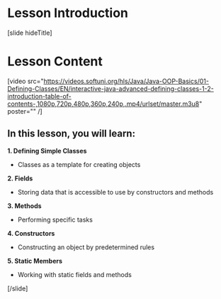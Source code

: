 # Lesson Introduction

[slide hideTitle]

# Lesson Content

[video src="https://videos.softuni.org/hls/Java/Java-OOP-Basics/01-Defining-Classes/EN/interactive-java-advanced-defining-classes-1-2-introduction-table-of-contents-,1080p,720p,480p,360p,240p,.mp4/urlset/master.m3u8" poster="" /]

## In this lesson, you will learn:

**1. Defining Simple Classes**
- Classes as a template for creating objects

**2. Fields**
- Storing data that is accessible to use by constructors and methods

**3. Methods**
- Performing specific tasks

**4. Constructors**
- Constructing an object by predetermined rules

**5. Static Members**
- Working with static fields and methods

[/slide]



